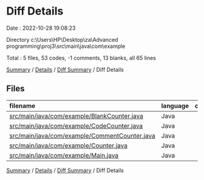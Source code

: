 # Diff Details

Date : 2022-10-28 19:08:23

Directory c:\\Users\\HP\\Desktop\\za\\Advanced programming\\proj3\\src\\main\\java\\com\\example

Total : 5 files,  53 codes, -1 comments, 13 blanks, all 65 lines

[Summary](results.md) / [Details](details.md) / [Diff Summary](diff.md) / Diff Details

## Files
| filename | language | code | comment | blank | total |
| :--- | :--- | ---: | ---: | ---: | ---: |
| [src/main/java/com/example/BlankCounter.java](/src/main/java/com/example/BlankCounter.java) | Java | 24 | -2 | 4 | 26 |
| [src/main/java/com/example/CodeCounter.java](/src/main/java/com/example/CodeCounter.java) | Java | 31 | 1 | 3 | 35 |
| [src/main/java/com/example/CommentCounter.java](/src/main/java/com/example/CommentCounter.java) | Java | 21 | 1 | 3 | 25 |
| [src/main/java/com/example/Counter.java](/src/main/java/com/example/Counter.java) | Java | 3 | 0 | 1 | 4 |
| [src/main/java/com/example/Main.java](/src/main/java/com/example/Main.java) | Java | -26 | -1 | 2 | -25 |

[Summary](results.md) / [Details](details.md) / [Diff Summary](diff.md) / Diff Details